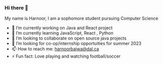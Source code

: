 ### Hi there 👋
My name is Harnoor, I am a sophomore student pursuing Computer Science 

- 🔭 I’m currently working on Java and React project
- 🌱 I’m currently learning JavaScript, React , Python
- 👯 I’m looking to collaborate on open source java projects
- 🤔 I’m looking for co-op/internship opportuities for summer 2023
- 📫 How to reach me: harnoorbajwa@dal.ca
- ⚡ Fun fact: Love playing and watching football/soccer

